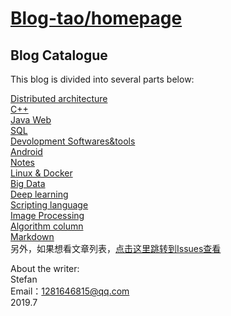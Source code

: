 # [Blog-tao/homepage](https://github.com/stefan-tao/Blog-tao/wiki/Home-page)

## Blog Catalogue  

This blog is divided into several parts below:

[Distributed architecture](https://github.com/stefan-tao/Blog-tao/projects/1)  
[C++](https://github.com/stefan-tao/Blog-tao/projects/2)   
[Java Web](https://github.com/stefan-tao/Blog-tao/projects/3)   
[SQL](https://github.com/stefan-tao/Blog-tao/projects/4)   
[Devolopment Softwares&tools](https://github.com/stefan-tao/Blog-tao/projects/5)   
[Android](https://github.com/stefan-tao/Blog-tao/projects/6)   
[Notes](https://github.com/stefan-tao/Blog-tao/projects/7)   
[Linux &amp; Docker](https://github.com/stefan-tao/Blog-tao/projects/8)   
[Big Data](https://github.com/stefan-tao/Blog-tao/projects/9)   
[Deep learning](https://github.com/stefan-tao/Blog-tao/projects/10)   
[Scripting language](https://github.com/stefan-tao/Blog-tao/projects/11)    
[Image Processing](https://github.com/stefan-tao/Blog-tao/projects/12)   
[Algorithm column](https://github.com/stefan-tao/Blog-tao/projects/13)   
[Markdown](https://help.github.com/en/categories/writing-on-github)   
另外，如果想看文章列表，[点击这里跳转到Issues查看](https://github.com/stefan-tao/Blog-tao/issues)   

About the writer:      
Stefan   
Email：1281646815@qq.com   
2019.7   


